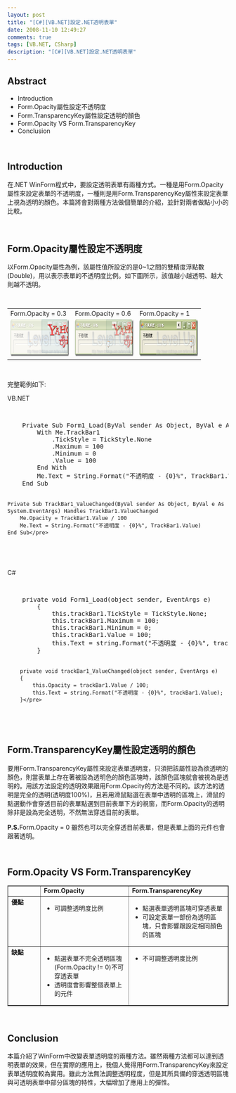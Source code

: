 ```yaml
---
layout: post
title: "[C#][VB.NET]設定.NET透明表單"
date: 2008-11-10 12:49:27
comments: true
tags: [VB.NET, CSharp]
description: "[C#][VB.NET]設定.NET透明表單"
---
```

<h2>
	Abstract</h2>
<ul>
	<li>
		Introduction</li>
	<li>
		Form.Opacity屬性設定不透明度</li>
	<li>
		Form.TransparencyKey屬性設定透明的顏色</li>
	<li>
		Form.Opacity VS Form.TransparencyKey</li>
	<li>
		Conclusion</li>
</ul>
<p>
	 </p>
<h2>
	Introduction</h2>
<p>
	在.NET WinForm程式中，要設定透明表單有兩種方式。一種是用Form.Opacity屬性來設定表單的不透明度，一種則是用Form.TransparencyKey屬性來設定表單上視為透明的顏色。本篇將會對兩種方法做個簡單的介紹，並針對兩者做點小小的比較。</p>
<p>
	 </p>
<h2>
	Form.Opacity屬性設定不透明度</h2>
<p>
	以Form.Opacity屬性為例，該屬性值所設定的是0~1之間的雙精度浮點數(Double)，用以表示表單的不透明度比例。如下圖所示，該值越小越透明、越大則越不透明。</p>
<p>
	 </p>
<table border="0" cellpadding="2" cellspacing="0" width="400">
	<tbody>
		<tr>
			<td valign="top" width="133">
				Form.Opacity = 0.3</td>
			<td valign="top" width="133">
				Form.Opacity = 0.6</td>
			<td valign="top" width="133">
				Form.Opacity = 1</td>
		</tr>
		<tr>
			<td valign="top" width="133">
				<img alt="image" border="0" height="84" src="\images\posts\5931\image_thumb_8.png" style="border-bottom: 0px; border-left: 0px; border-top: 0px; border-right: 0px" width="244" /></td>
			<td valign="top" width="133">
				<img alt="image" border="0" height="84" src="\images\posts\5931\image_thumb_9.png" style="border-bottom: 0px; border-left: 0px; border-top: 0px; border-right: 0px" width="244" /></td>
			<td valign="top" width="133">
				<img alt="image" border="0" height="84" src="\images\posts\5931\image_thumb_10.png" style="border-bottom: 0px; border-left: 0px; border-top: 0px; border-right: 0px" width="244" /></td>
		</tr>
	</tbody>
</table>
<p>
	      </p>
<p>
	完整範例如下:</p>
<p>
	VB.NET</p>
<p>
	 </p>
<div class="wlWriterSmartContent" id="scid:812469c5-0cb0-4c63-8c15-c81123a09de7:2c97cd15-6618-4836-bdef-60b2d360966e" style="padding-bottom: 0px; margin: 0px; padding-left: 0px; padding-right: 0px; display: inline; float: none; padding-top: 0px">
	<pre class="vb" name="code">
	Private Sub Form1_Load(ByVal sender As Object, ByVal e As System.EventArgs) Handles Me.Load
        With Me.TrackBar1
            .TickStyle = TickStyle.None
            .Maximum = 100
            .Minimum = 0
            .Value = 100
        End With
        Me.Text = String.Format("不透明度 - {0}%", TrackBar1.Value)
    End Sub


    Private Sub TrackBar1_ValueChanged(ByVal sender As Object, ByVal e As System.EventArgs) Handles TrackBar1.ValueChanged
        Me.Opacity = TrackBar1.Value / 100
        Me.Text = String.Format("不透明度 - {0}%", TrackBar1.Value)
    End Sub</pre>
</div>
<p>
	 </p>
<p>
	C#</p>
<p>
	 </p>
<div class="wlWriterSmartContent" id="scid:812469c5-0cb0-4c63-8c15-c81123a09de7:76fc05ab-a29a-4615-9649-b6053c0fcdf4" style="padding-bottom: 0px; margin: 0px; padding-left: 0px; padding-right: 0px; display: inline; float: none; padding-top: 0px">
	<pre class="c#" name="code">
	private void Form1_Load(object sender, EventArgs e)
        {
            this.trackBar1.TickStyle = TickStyle.None;
            this.trackBar1.Maximum = 100;
            this.trackBar1.Minimum = 0;
            this.trackBar1.Value = 100;
            this.Text = string.Format("不透明度 - {0}%", trackBar1.Value);
        }

        private void trackBar1_ValueChanged(object sender, EventArgs e)
        {
            this.Opacity = trackBar1.Value / 100;
            this.Text = string.Format("不透明度 - {0}%", trackBar1.Value);
        }</pre>
</div>
<p>
	 </p>
<h2>
	Form.TransparencyKey屬性設定透明的顏色</h2>
<p>
	要用Form.TransparencyKey屬性來設定表單透明度，只須把該屬性設為欲透明的顏色，則當表單上存在著被設為透明色的顏色區塊時，該顏色區塊就會被視為是透明的。用該方法設定的透明效果跟用Form.Opacity的方法是不同的。該方法的透明是完全的透明(透明度100%)，且若用滑鼠點選在表單中透明的區塊上，滑鼠的點選動作會穿透目前的表單點選到目前表單下方的視窗，而Form.Opacity的透明除非是設為完全透明，不然無法穿透目前的表單。</p>
<p>
	<b>P.S.</b>Form.Opacity = 0 雖然也可以完全穿透目前表單，但是表單上面的元件也會跟著透明。</p>
<p>
	 </p>
<h2>
	Form.Opacity VS Form.TransparencyKey</h2>
<table border="1" cellpadding="5" cellspacing="0" width="748">
	<tbody>
		<tr>
			<td valign="top" width="138">
				 </td>
			<td valign="top" width="303">
				<strong>Form.Opacity</strong></td>
			<td valign="top" width="301">
				<strong>Form.TransparencyKey</strong></td>
		</tr>
		<tr>
			<td valign="top" width="138">
				<strong>優點</strong></td>
			<td valign="top" width="303">
				<ul>
					<li>
						可調整透明度比例</li>
				</ul>
			</td>
			<td valign="top" width="300">
				<ul>
					<li>
						點選表單透明區塊可穿透表單</li>
					<li>
						可設定表單一部份為透明區塊，只會影響跟設定相同顏色的區塊</li>
				</ul>
			</td>
		</tr>
		<tr>
			<td valign="top" width="138">
				<strong>缺點</strong></td>
			<td valign="top" width="303">
				<ul>
					<li>
						點選表單不完全透明區塊(Form.Opacity != 0)不可穿透表單</li>
					<li>
						透明度會影響整個表單上的元件</li>
				</ul>
			</td>
			<td valign="top" width="300">
				<ul>
					<li>
						不可調整透明度比例</li>
				</ul>
			</td>
		</tr>
	</tbody>
</table>
<p>
	 </p>
<h2>
	Conclusion</h2>
<p>
	本篇介紹了WinForm中改變表單透明度的兩種方法。雖然兩種方法都可以達到透明表單的效果，但在實際的應用上，我個人覺得用Form.TransparencyKey來設定表單透明度較為實用。雖此方法無法調整透明程度，但是其所具備的穿透透明區塊與可透明表單中部分區塊的特性，大幅增加了應用上的彈性。</p>
